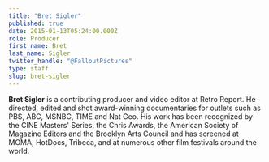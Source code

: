 ```yaml
---
title: "Bret Sigler"
published: true
date: 2015-01-13T05:24:00.000Z
role: Producer
first_name: Bret
last_name: Sigler
twitter_handle: "@FalloutPictures"
type: staff
slug: bret-sigler
---
```


**Bret Sigler** is a contributing producer and video editor at Retro Report. He directed, edited and shot award-winning documentaries for outlets such as PBS, ABC, MSNBC, TIME and Nat Geo. His work has been recognized by the CINE Masters' Series, the Chris Awards, the American Society of Magazine Editors and the Brooklyn Arts Council and has screened at MOMA, HotDocs, Tribeca, and at numerous other film festivals around the world.

